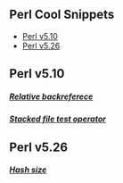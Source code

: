 ## Perl Cool Snippets
- [Perl v5.10](#v510)
- [Perl v5.26](#v526)

## Perl v5.10
##### [Relative backreferece](/v510/relative-backreference.pl)
##### [Stacked file test operator](/v510/stacked-file-test-operator.pl)

## Perl v5.26
##### [Hash size](/v526/hash-size.pl)
